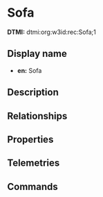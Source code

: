 # Sofa
**DTMI:** dtmi:org:w3id:rec:Sofa;1
## Display name
- **en:** Sofa
## Description
## Relationships
## Properties
## Telemetries
## Commands
